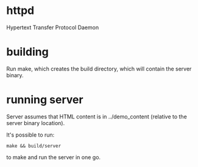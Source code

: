 # httpd
Hypertext Transfer Protocol Daemon
# building
Run make, which creates the build directory, which will contain the server binary.

# running server
Server assumes that HTML content is in ../demo_content (relative to the server binary location).

It's possible to run:
```
make && build/server
```
to make and run the server in one go. 
